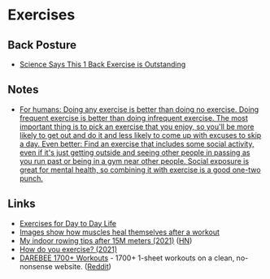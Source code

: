 # Exercises

## Back Posture

- [Science Says This 1 Back Exercise is Outstanding](https://www.youtube.com/watch?v=lXQ2V0XfI_M)

## Notes

- [For humans: Doing any exercise is better than doing no exercise. Doing frequent exercise is better than doing infrequent exercise. The most important thing is to pick an exercise that you enjoy, so you'll be more likely to get out and do it and less likely to come up with excuses to skip a day. Even better: Find an exercise that includes some social activity, even if it's just getting outside and seeing other people in passing as you run past or being in a gym near other people. Social exposure is great for mental health, so combining it with exercise is a good one-two punch.](https://news.ycombinator.com/item?id=26741776)

## Links

- [Exercises for Day to Day Life](https://www.webshealth.com/health/nine-exercises-for-every-one/)
- [Images show how muscles heal themselves after a workout](https://www.livescience.com/muscle-repair-by-roaming-nuclei)
- [My indoor rowing tips after 15M meters (2021)](https://onlyrss.org/posts/my-rowing-tips-after-15-million-meters.html) ([HN](https://news.ycombinator.com/item?id=28911503))
- [How do you exercise? (2021)](https://www.reddit.com/r/slatestarcodex/comments/qpb408/how_do_you_exercise/)
- [DAREBEE 1700+ Workouts](https://darebee.com/workouts) - 1700+ 1-sheet workouts on a clean, no-nonsense website. ([Reddit](https://www.reddit.com/r/InternetIsBeautiful/comments/qr4z4o/1700_1sheet_workouts_on_a_clean_nononsense_website/))
